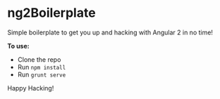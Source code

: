 # ng2Boilerplate
Simple boilerplate to get you up and hacking with Angular 2 in no time!

**To use:**
- Clone the repo
- Run `npm install`
- Run `grunt serve`

Happy Hacking!
